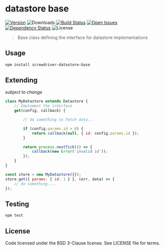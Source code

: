 # datastore base
[![Version][npm-image]][npm-url] ![Downloads][downloads-image] [![Build Status][wercker-image]][wercker-url] [![Open Issues][issues-image]][issues-url] [![Dependency Status][daviddm-image]][daviddm-url] ![License][license-image]

> Base class defining the interface for datastore implementations

## Usage

```bash
npm install screwdriver-datastore-base
```

## Extending
*subject to change*
```js
class MyDatastore extends Datastore {
    // Implement the interface
    get(config, callback) {

        // do something to fetch data...

        if (config.params.id > 0) {
            return callback(null, { id: config.params.id });
        }

        return process.nextTick(() => {
            callback(new Error('invalid id'));
        });
    }
}

const store = new MyDatastore({});
store.get({ params: { id: 1 } }, (err, data) => {
    // do something....
});
```

## Testing

```bash
npm test
```

## License

Code licensed under the BSD 3-Clause license. See LICENSE file for terms.

[npm-image]: https://img.shields.io/npm/v/screwdriver-datastore-base.svg
[npm-url]: https://npmjs.org/package/screwdriver-datastore-base
[downloads-image]: https://img.shields.io/npm/dt/screwdriver-datastore-base.svg
[license-image]: https://img.shields.io/npm/l/screwdriver-datastore-base.svg
[issues-image]: https://img.shields.io/github/issues/screwdriver-cd/screwdriver-datastore-base.svg
[issues-url]: https://github.com/screwdriver-cd/screwdriver-datastore-base/issues
[wercker-image]: https://app.wercker.com/status/dcb5f2a518c165578b8e0b4c5023ced8
[wercker-url]: https://app.wercker.com/project/bykey/dcb5f2a518c165578b8e0b4c5023ced8
[daviddm-image]: https://david-dm.org/screwdriver-cd/screwdriver-datastore-base.svg?theme=shields.io
[daviddm-url]: https://david-dm.org/screwdriver-cd/screwdriver-datastore-base
